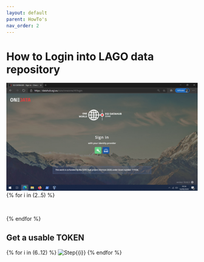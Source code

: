 ```yaml
---
layout: default
parent: HowTo's
nav_order: 2
---
```


# How to Login into LAGO data repository


![](./how_to_login_into_OneData_img/datahub.egi.eu_login.png)
{% for i in (2..5) %} 
 <p>
  <img src="/DMP/docs/howtos/how_to_login_into_OneData_img/datahub.egi.eu_login{{i}}.png" alt>
 </p>
{% endfor %}

## Get a usable TOKEN

{% for i in (6..12) %} 
  ![Step{{i}}](/DMP/docs/howtos/how_to_login_into_OneData_img/datahub.egi.eu_login6.png)
{% endfor %}
